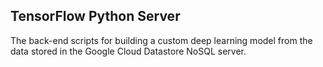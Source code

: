 ## TensorFlow Python Server ##

The back-end scripts for building a custom deep learning model from the data stored in the Google Cloud Datastore NoSQL server. 
